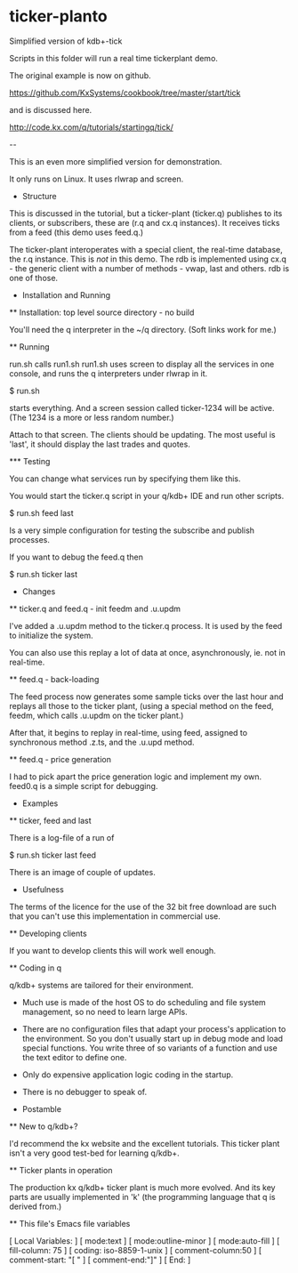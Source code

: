# ticker-planto
Simplified version of kdb+-tick

Scripts in this folder will run a real time tickerplant demo.

The original example is now on github.

https://github.com/KxSystems/cookbook/tree/master/start/tick

and is discussed here.

http://code.kx.com/q/tutorials/startingq/tick/

--

This is an even more simplified version for demonstration.

It only runs on Linux. It uses rlwrap and screen.

* Structure

This is discussed in the tutorial, but a ticker-plant (ticker.q) publishes
to its clients, or subscribers, these are (r.q and cx.q instances). It
receives ticks from a feed (this demo uses feed.q.)

The ticker-plant interoperates with a special client, the real-time
database, the r.q instance. This is *not* in this demo. The rdb is
implemented using cx.q - the generic client with a number of methods -
vwap, last and others. rdb is one of those.

* Installation and Running

** Installation: top level source directory - no build

You'll need the q interpreter in the ~/q directory. (Soft links work for me.)

** Running

run.sh calls run1.sh
run1.sh uses screen to display all the services in one console, and runs
the q interpreters under rlwrap in it.

 $ run.sh

starts everything. And a screen session called ticker-1234 will be
active. (The 1234 is a more or less random number.)

Attach to that screen. The clients should be updating. The most useful is
'last', it should display the last trades and quotes.

*** Testing

You can change what services run by specifying them like this.

You would start the ticker.q script in your q/kdb+ IDE and run other
scripts.

 $ run.sh feed last

Is a very simple configuration for testing the subscribe and publish
processes.

If you want to debug the feed.q then

 $ run.sh ticker last


* Changes

** ticker.q and feed.q - init feedm and .u.updm

I've added a .u.updm method to the ticker.q process. It is used by the feed
to initialize the system.

You can also use this replay a lot of data at once, asynchronously, ie. not
in real-time.

** feed.q - back-loading

The feed process now generates some sample ticks over the last hour and
replays all those to the ticker plant, (using a special method on the feed,
feedm, which calls .u.updm on the ticker plant.)

After that, it begins to replay in real-time, using feed, assigned to
synchronous method .z.ts, and the .u.upd method.

** feed.q - price generation

I had to pick apart the price generation logic and implement my own.
feed0.q is a simple script for debugging.

* Examples

** ticker, feed and last

There is a log-file of a run of 

 $ run.sh ticker last feed

There is an image of couple of updates.

* Usefulness

The terms of the licence for the use of the 32 bit free download are such
that you can't use this implementation in commercial use.

** Developing clients

If you want to develop clients this will work well enough.

** Coding in q

q/kdb+ systems are tailored for their environment.

 - Much use is made of the host OS to do scheduling and file system
   management, so no need to learn large APIs. 

 - There are no configuration files that adapt your process's application
   to the environment. So you don't usually start up in debug mode and load
   special functions. You write three of so variants of a function and use
   the text editor to define one.

 - Only do expensive application logic coding in the startup.

 - There is no debugger to speak of. 

* Postamble

** New to q/kdb+?

I'd recommend the kx website and the excellent tutorials. This ticker plant
isn't a very good test-bed for learning q/kdb+.

** Ticker plants in operation

The production kx q/kdb+ ticker plant is much more evolved. And its key
parts are usually implemented in 'k' (the programming language that q is
derived from.)


** This file's Emacs file variables

[  Local Variables: ]
[  mode:text ]
[  mode:outline-minor ]
[  mode:auto-fill ]
[  fill-column: 75 ]
[  coding: iso-8859-1-unix ]
[  comment-column:50 ]
[  comment-start: "[  "  ]
[  comment-end:"]" ]
[  End: ]

